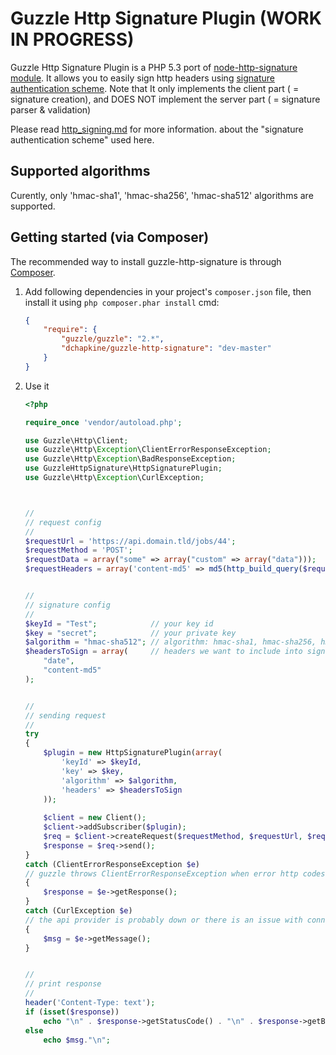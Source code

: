 Guzzle Http Signature Plugin (WORK IN PROGRESS)
===============================================

Guzzle Http Signature Plugin is a PHP 5.3 port of [node-http-signature module](https://github.com/joyent/node-http-signature).
It allows you to easily sign http headers using [signature authentication scheme](https://github.com/joyent/node-http-signature/blob/master/http_signing.md).
Note that It only implements the client part ( = signature creation), and DOES NOT implement the server part ( = signature parser & validation)

 
Please read [http_signing.md](https://github.com/joyent/node-http-signature/blob/master/http_signing.md) for more information.
about the "signature authentication scheme" used here.


Supported algorithms
--------------------

Curently, only 'hmac-sha1', 'hmac-sha256', 'hmac-sha512' algorithms are supported.



Getting started (via Composer)
------------------------------

The recommended way to install guzzle-http-signature is through [Composer](http://getcomposer.org).

1. Add following dependencies in your project's ``composer.json`` file, then install it using ``php composer.phar install`` cmd:
	
	```json
	{
		"require": {
			"guzzle/guzzle": "2.*",
			"dchapkine/guzzle-http-signature": "dev-master"
		}
	}
	```


2. Use it
	
	```php
	<?php
	
	require_once 'vendor/autoload.php';
	
	use Guzzle\Http\Client;
	use Guzzle\Http\Exception\ClientErrorResponseException;
	use Guzzle\Http\Exception\BadResponseException;
	use GuzzleHttpSignature\HttpSignaturePlugin;
	use Guzzle\Http\Exception\CurlException;
	
	
	
	//
	// request config
	//
	$requestUrl = 'https://api.domain.tld/jobs/44';
	$requestMethod = 'POST';
	$requestData = array("some" => array("custom" => array("data")));
	$requestHeaders = array('content-md5' => md5(http_build_query($requestData)));
	
	
	//
	// signature config
	//
	$keyId = "Test";			// your key id
	$key = "secret";			// your private key
	$algorithm = "hmac-sha512";	// algorithm: hmac-sha1, hmac-sha256, hmac-sha512
	$headersToSign = array(		// headers we want to include into signature
		"date",
		"content-md5"
	);
	
	
	//
	// sending request
	//
	try
	{
		$plugin = new HttpSignaturePlugin(array(
			'keyId' => $keyId,
			'key' => $key,
			'algorithm' => $algorithm,
			'headers' => $headersToSign
		));
		
		$client = new Client();
		$client->addSubscriber($plugin);
		$req = $client->createRequest($requestMethod, $requestUrl, $requestHeaders, $requestData);
		$response = $req->send();
	}
	catch (ClientErrorResponseException $e)
	// guzzle throws ClientErrorResponseException when error http codes are sent (401, 500, ...)
	{
		$response = $e->getResponse();
	}
	catch (CurlException $e)
	// the api provider is probably down or there is an issue with connection
	{
		$msg = $e->getMessage();
	}
	
	
	//
	// print response
	//
	header('Content-Type: text');
	if (isset($response))
		echo "\n" . $response->getStatusCode() . "\n" . $response->getBody(true) . "\n";
	else
		echo $msg."\n";
	
	
	```
